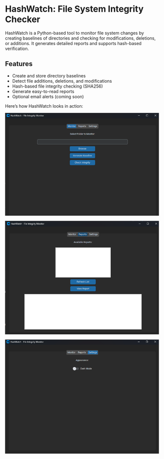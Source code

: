 # HashWatch: File System Integrity Checker

HashWatch is a Python-based tool to monitor file system changes by creating baselines of directories and checking for modifications, deletions, or additions. It generates detailed reports and supports hash-based verification.

## Features
- Create and store directory baselines
- Detect file additions, deletions, and modifications
- Hash-based file integrity checking (SHA256)
- Generate easy-to-read reports
- Optional email alerts (coming soon)

Here’s how HashWatch looks in action:

![HashWatch GUI](asset/Screenshot-1.png)

![HashWatch GUI](asset/Screenshot-2.png)

![HashWatch GUI](asset/Screenshot-3.png)